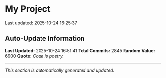# My Project


Last updated: 2025-10-24 16:25:37




































































































































































































































































































































































































































































































































































































































































































































































































































































































































































































































































































































































































































































































































































































































































































































































































































































































































































































































































































































































































































































































































































































































































































































































































































































































































































































































































































































































































































































































































































































































































































































































































































































































































































## Auto-Update Information

**Last Updated:** 2025-10-24 16:51:41
**Total Commits:** 2845
**Random Value:** 6900
**Quote:** _Code is poetry._

---
_This section is automatically generated and updated._